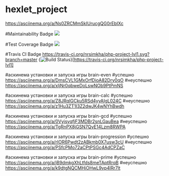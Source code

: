 # hexlet_project
https://asciinema.org/a/Ns0ZRCMmSkIUrucgQG0rEbIXc

#Maintainability Badge
<a href="https://codeclimate.com/github/nrsimkha/php-project-lvl1/maintainability"><img src="https://api.codeclimate.com/v1/badges/da5900d6fb5c8f9bfbeb/maintainability" /></a>

#Test Coverage Badge
<a href="https://codeclimate.com/github/nrsimkha/php-project-lvl1/test_coverage"><img src="https://api.codeclimate.com/v1/badges/da5900d6fb5c8f9bfbeb/test_coverage" /></a>

#Travis CI Badge
https://travis-ci.org/nrsimkha/php-project-lvl1.svg?branch=master
{<img src="https://travis-ci.org/nrsimkha/php-project-lvl1.svg?branch=master" alt="Build Status" />}[https://travis-ci.org/nrsimkha/php-project-lvl1]

#аскинема установки и запуска игры brain-even
#успешно
https://asciinema.org/a/DmsCVL1GMxOrfDioA82Dry0qO
#неуспешно
https://asciinema.org/a/xljNr0qbweDoLswNOb9PtPmNS

#аскинема установки и запуска игры brain-calc
#успешно
https://asciinema.org/a/Z8JRqIGCku5RSd4yyAIgL024C
#неуспешно
https://asciinema.org/a/z1Hu3ZT1I3Z2dwJK4wNYhBwdh

#аскинема установки и запуска игры brain-gcd
#успешно
https://asciinema.org/a/0VyjsyqfjF3MDBr2snLGauBea
#неуспешно
https://asciinema.org/a/TgRnPX8jGSN7QyE14Lzm8RWPA

#аскинема установки и запуска игры brain-progression
#успешно
https://asciinema.org/a/rIOR6Pwdt2zABkmb0X7usw3cU
#неуспешно
https://asciinema.org/a/PSfcPMo72aCPtPSGc4AdCPZaC

#аскинема установки и запуска игры brain-prime
#успешно
https://asciinema.org/a/jB9dmkgXhLtfds8meTAptRrqB
#неуспешно
https://asciinema.org/a/k9dtgNQCMHiOHwL9vp4lRr7lt





